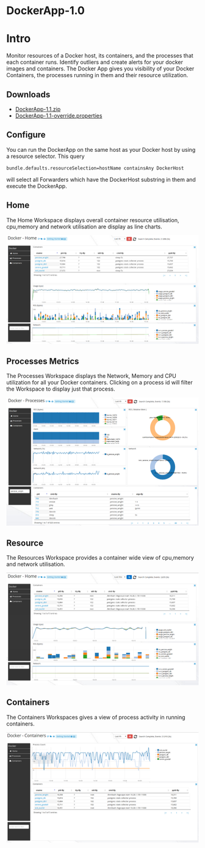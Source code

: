 # DockerApp-1.0

# Intro 

Monitor resources of a  Docker host, its containers, and the processes that each container runs. Identify outliers and create alerts for your docker images and containers. 
The Docker App gives you visibility of your Docker Containers, the processes running in them and their resource utilization. 

## Downloads 

 * [DockerApp-1.1.zip](https://github.com/logscape/DockerApp/raw/master/dist/Docker-1.1.zip)
 * [DockerApp-1.1-override.properties](https://github.com/logscape/dockerapp/raw/master/DockerApp-1.1-override.properties) 

## Configure 

You can run the DockerApp on the same host as your Docker host by using a resource selector. This query 

	bundle.defaults.resourceSelection=hostName containsAny DockerHost 

will select all Forwarders which have the DockerHost substring in them and execute the DockerApp.


## Home

The Home Workspace displays overall container resource utilisation, cpu,memory and network utilisation are display as line charts. 

 ![](docs/images/dockerapp-home.png)

## Processes Metrics 

The Processes Workspace displays the Network, Memory and CPU utilization for all your Docker containers. Clicking on a process id will filter the Workspace to display just that process. 

 ![](docs/images/dockerapp-processes.png)


## Resource
The Resources Workspace provides a container wide view of cpu,memory and network utilisation. 

 ![](docs/images/dockerapp-resources.png)


## Containers 

The Containers Workspaces gives a view of process activity in running containers. 

 ![](docs/images/dockerapp-containers.png)

